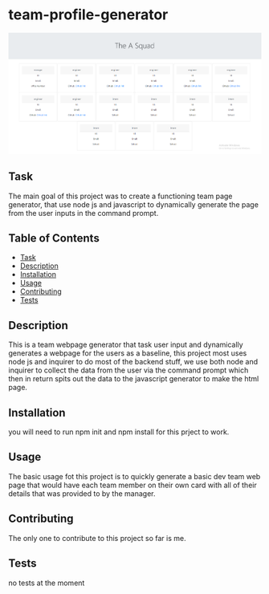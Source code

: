 # team-profile-generator

![Example webpage image](./dev_team_webpage.PNG)

## Task
The main goal of this project was to create a functioning team page generator, that use node js and javascript to dynamically generate the page from the user inputs in the command prompt. 

## Table of Contents
- [Task](#task)
- [Description](#description)
- [Installation](#installation)
- [Usage](#usage)
- [Contributing](#contributing)
- [Tests](#tests)

## Description
This is a team webpage generator that task user input and dynamically generates a webpage for the users as a baseline, this project most uses node js and inquirer to do most of the backend stuff, we use both node and inquirer to collect the data from the user via the command prompt which then in return spits out the data to the javascript generator to make the html page.  



## Installation
you will need to run npm init and npm install for this prject to work. 


## Usage
The basic usage fot this project is to quickly generate a basic dev team  web page that would have each team member on their own card with all of their details that was provided to by the manager. 


## Contributing
The only one to contribute to this project so far is me.


## Tests
no tests at the moment